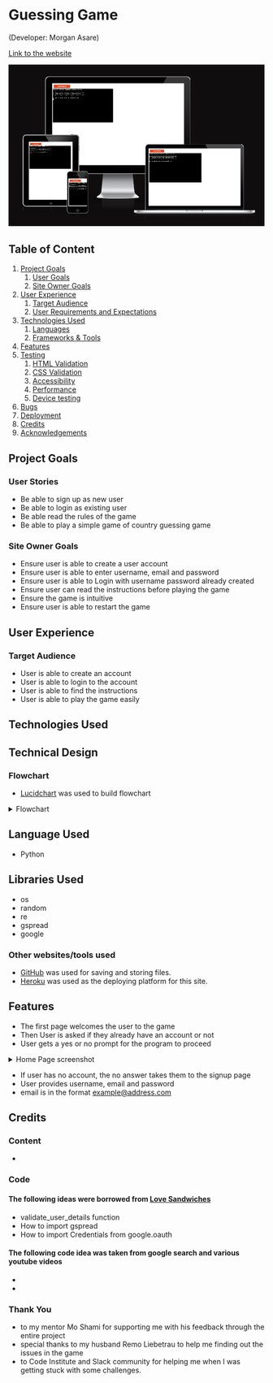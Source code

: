 # Guessing Game

(Developer: Morgan Asare)

[Link to the website](https://worldguessinggame-6a1c3a2b64fc.herokuapp.com/)

![An image previewing all devices](/assets/screenshots/preview.png)

## Table of Content

1. [Project Goals](#project-goals)
    1. [User Goals](#user-goals)
    2. [Site Owner Goals](#site-owner-goals)
2. [User Experience](#user-experience)
    1. [Target Audience](#target-audience)
    2. [User Requirements and Expectations](#user-requrements-and-expectations)
3. [Technologies Used](#technologies-used)
    1. [Languages](#languages)
    2. [Frameworks & Tools](#frameworks-&-tools)
4. [Features](#features)
5. [Testing](#validation)
    1. [HTML Validation](#HTML-validation)
    2. [CSS Validation](#CSS-validation)
    3. [Accessibility](#accessibility)
    4. [Performance](#performance)
    5. [Device testing](#performing-tests-on-various-devices)
6. [Bugs](#Bugs)
7. [Deployment](#deployment)
8. [Credits](#credits)
9. [Acknowledgements](#acknowledgements)

## Project Goals
### User Stories

- Be able to sign up as new user
- Be able to login as existing user
- Be able read the rules of the game
- Be able to play a simple game of country guessing game

### Site Owner Goals
- Ensure user is able to create a user account
- Ensure user is able to enter username, email and password
- Ensure user is able to Login with username password already created
- Ensure user can read the instructions before playing the game
- Ensure the game is intuitive
- Ensure user is able to restart the game


## User Experience
### Target Audience

- User is able to create an account 
- User is able to login to the account
- User is able to find the instructions
- User is able to play the game easily

## Technologies Used

## Technical Design 
### Flowchart

- [Lucidchart](https://www.lucidchart.com) was used to build flowchart

<details>
    <summary>Flowchart</summary>
    <p>Hangman Game Flowchart</p>
    <img src = "assets/screenshots/flowchart.png" alt = "A screenshot of flowchart">
</details>

## Language Used
 - Python

## Libraries Used
- os
- random
- re
- gspread
- google

### Other websites/tools used

- [GitHub](https://github.com/) was used for saving and storing files.
- [Heroku](https://www.heroku.com/) was used as the deploying platform for this site.

## Features
 - The first page welcomes the user to the game
 - Then User is asked if they already have an account or not
 - User gets a yes or no prompt for the program to proceed

 <details>
    <summary>Home Page screenshot</summary>
    <img src="assets/screenshots/main_screen.png" alt="Game load page">
</details> 

- If user has no account, the no answer takes them to the signup page
- User provides username, email and password
- email is in the format example@address.com





## Credits

### Content
- 

### Code
#### The following ideas were borrowed from [Love Sandwiches](https://github.com/Sinha5714/Love_Sandwiches)

-  validate_user_details function
-  How to import gspread
-  How to import Credentials from google.oauth

#### The following code idea was taken from google search and various youtube videos

- 
- 


### Thank You
- to my mentor Mo Shami for supporting me with his feedback through the entire project
- special thanks to my husband Remo Liebetrau to help me finding out the issues in the game
- to Code Institute and Slack community for helping me when I was getting stuck with some challenges.

